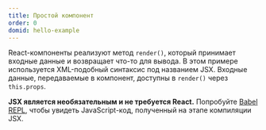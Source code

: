 ```yaml
---
title: Простой компонент
order: 0
domid: hello-example
---
```


React-компоненты реализуют метод `render()`, который принимает входные данные и возвращает что-то для вывода. В этом примере используется XML-подобный синтаксис под названием JSX. Входные данные, передаваемые в компонент, доступны в `render()` через `this.props`.

**JSX является необязательным и не требуется React.** Попробуйте [Babel REPL](babel://es5-syntax-example), чтобы увидеть JavaScript-код, полученный на этапе компиляции JSX.
